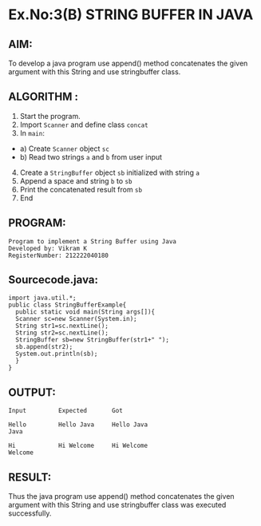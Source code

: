 # Ex.No:3(B) STRING BUFFER IN JAVA

## AIM:
To develop a java program use append() method concatenates the given argument with this String and use stringbuffer class.

## ALGORITHM :
1.	Start the program.
2.	Import `Scanner` and define class `concat`
3.	In `main`:
-	a) Create `Scanner` object `sc`
-	b) Read two strings `a` and `b` from user input
4.	Create a `StringBuffer` object `sb` initialized with string `a`
5.	Append a space and string `b` to `sb`
6.	Print the concatenated result from `sb`
7.	End







## PROGRAM:
 ```
Program to implement a String Buffer using Java
Developed by: Vikram K
RegisterNumber: 212222040180
```

## Sourcecode.java:
```
import java.util.*;
public class StringBufferExample{  
  public static void main(String args[]){  
  Scanner sc=new Scanner(System.in);
  String str1=sc.nextLine();
  String str2=sc.nextLine();
  StringBuffer sb=new StringBuffer(str1+" ");  
  sb.append(str2);  
  System.out.println(sb);  
  }  
}  
```






## OUTPUT:
```
Input         Expected       Got

Hello         Hello Java     Hello Java
Java 

Hi            Hi Welcome     Hi Welcome
Welcome
```
## RESULT:
Thus the java program use append() method concatenates the given argument with this String and use stringbuffer class was executed successfully.

